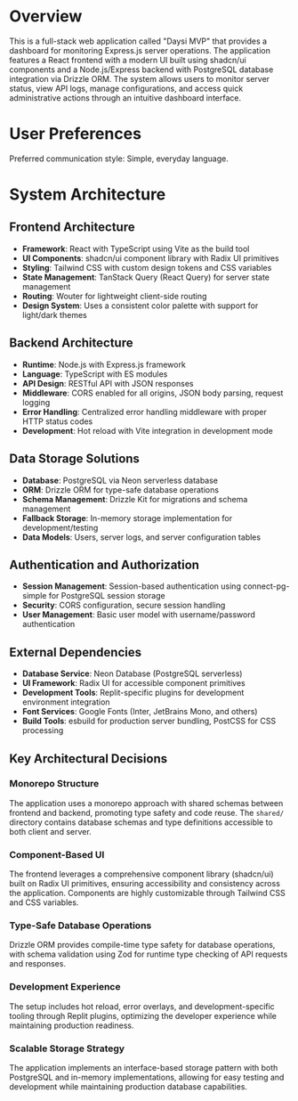 # Overview

This is a full-stack web application called "Daysi MVP" that provides a dashboard for monitoring Express.js server operations. The application features a React frontend with a modern UI built using shadcn/ui components and a Node.js/Express backend with PostgreSQL database integration via Drizzle ORM. The system allows users to monitor server status, view API logs, manage configurations, and access quick administrative actions through an intuitive dashboard interface.

# User Preferences

Preferred communication style: Simple, everyday language.

# System Architecture

## Frontend Architecture
- **Framework**: React with TypeScript using Vite as the build tool
- **UI Components**: shadcn/ui component library with Radix UI primitives
- **Styling**: Tailwind CSS with custom design tokens and CSS variables
- **State Management**: TanStack Query (React Query) for server state management
- **Routing**: Wouter for lightweight client-side routing
- **Design System**: Uses a consistent color palette with support for light/dark themes

## Backend Architecture
- **Runtime**: Node.js with Express.js framework
- **Language**: TypeScript with ES modules
- **API Design**: RESTful API with JSON responses
- **Middleware**: CORS enabled for all origins, JSON body parsing, request logging
- **Error Handling**: Centralized error handling middleware with proper HTTP status codes
- **Development**: Hot reload with Vite integration in development mode

## Data Storage Solutions
- **Database**: PostgreSQL via Neon serverless database
- **ORM**: Drizzle ORM for type-safe database operations
- **Schema Management**: Drizzle Kit for migrations and schema management
- **Fallback Storage**: In-memory storage implementation for development/testing
- **Data Models**: Users, server logs, and server configuration tables

## Authentication and Authorization
- **Session Management**: Session-based authentication using connect-pg-simple for PostgreSQL session storage
- **Security**: CORS configuration, secure session handling
- **User Management**: Basic user model with username/password authentication

## External Dependencies
- **Database Service**: Neon Database (PostgreSQL serverless)
- **UI Framework**: Radix UI for accessible component primitives
- **Development Tools**: Replit-specific plugins for development environment integration
- **Font Services**: Google Fonts (Inter, JetBrains Mono, and others)
- **Build Tools**: esbuild for production server bundling, PostCSS for CSS processing

## Key Architectural Decisions

### Monorepo Structure
The application uses a monorepo approach with shared schemas between frontend and backend, promoting type safety and code reuse. The `shared/` directory contains database schemas and type definitions accessible to both client and server.

### Component-Based UI
The frontend leverages a comprehensive component library (shadcn/ui) built on Radix UI primitives, ensuring accessibility and consistency across the application. Components are highly customizable through Tailwind CSS and CSS variables.

### Type-Safe Database Operations
Drizzle ORM provides compile-time type safety for database operations, with schema validation using Zod for runtime type checking of API requests and responses.

### Development Experience
The setup includes hot reload, error overlays, and development-specific tooling through Replit plugins, optimizing the developer experience while maintaining production readiness.

### Scalable Storage Strategy
The application implements an interface-based storage pattern with both PostgreSQL and in-memory implementations, allowing for easy testing and development while maintaining production database capabilities.
